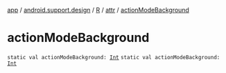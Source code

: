 [app](../../../index.md) / [android.support.design](../../index.md) / [R](../index.md) / [attr](index.md) / [actionModeBackground](.)

# actionModeBackground

`static val actionModeBackground: `[`Int`](https://kotlinlang.org/api/latest/jvm/stdlib/kotlin/-int/index.html)
`static val actionModeBackground: `[`Int`](https://kotlinlang.org/api/latest/jvm/stdlib/kotlin/-int/index.html)